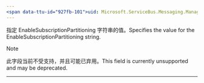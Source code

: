 ```yaml
---
<span data-ttu-id="927fb-101">uid: Microsoft.ServiceBus.Messaging.ManagementStrings.EnableSubscriptionPartitioning summary: *content</span><span class="sxs-lookup"><span data-stu-id="927fb-101">uid: Microsoft.ServiceBus.Messaging.ManagementStrings.EnableSubscriptionPartitioning summary: *content</span></span>
---
```


<span data-ttu-id="927fb-102">指定 EnableSubscriptionPartitioning 字符串的值。</span><span class="sxs-lookup"><span data-stu-id="927fb-102">Specifies the value for the EnableSubscriptionPartitioning string.</span></span> 

> [!NOTE]
> <span data-ttu-id="927fb-103">此字段当前不受支持，并且可能已弃用。</span><span class="sxs-lookup"><span data-stu-id="927fb-103">This field is currently unsupported and may be deprecated.</span></span>

---

